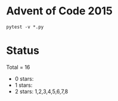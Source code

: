 Advent of Code 2015
===================

```pytest -v *.py```

Status
======

Total = 16

- 0 stars:
- 1 stars: 
- 2 stars: 1,2,3,4,5,6,7,8
